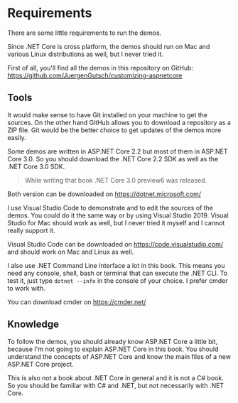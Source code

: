 # Requirements

There are some little requirements to run the demos. 

Since .NET Core is cross platform, the demos should run on Mac and various Linux distributions as well, but I never tried it.

First of all, you'll find all the demos in this repository on GitHub:
https://github.com/JuergenGutsch/customizing-aspnetcore

## Tools

It would make sense to have Git installed on your machine to get the sources. On the other hand GitHub allows you to download a repository as a ZIP file. Git would be the better choice to get updates of the demos more easily.

Some demos are written in ASP.NET Core 2.2 but most of them in ASP.NET Core 3.0. So you should download the .NET Core 2.2 SDK as well as the .NET Core 3.0 SDK.

> While writing that book .NET Core 3.0 preview6 was released.

Both version can be downloaded on https://dotnet.microsoft.com/

I use Visual Studio Code to demonstrate and to edit the sources of the demos. You could do it the same way or by using Visual Studio 2019. Visual Studio for Mac should work as well, but I never tried it myself and I cannot really support it.

Visual Studio Code can be downloaded on https://code.visualstudio.com/ and should work on Mac and Linux as well.

I also use .NET Command Line Interface a lot in this book. This means you need any console, shell, bash or terminal that can execute the .NET CLI. To test it, just type `dotnet --info` in the console of your choice. I prefer cmder to work with.

You can download cmder on https://cmder.net/

## Knowledge

To follow the demos, you should already know ASP.NET Core a little bit, because I'm not going to explain ASP.NET Core in this book. You should understand the concepts of ASP.NET Core and know the main files of a new ASP.NET Core project.

This is also not a book about .NET Core in general and it is not a C# book. So you should be familiar with C# and .NET, but not necessarily with .NET Core.



